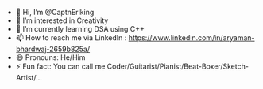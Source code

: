 - 👋 Hi, I’m @CaptnErlking
- 👀 I’m interested in Creativity
- 🌱 I’m currently learning DSA using C++
- 📫 How to reach me via LinkedIn : https://www.linkedin.com/in/aryaman-bhardwaj-2659b825a/
- 😄 Pronouns: He/Him
- ⚡ Fun fact: You can call me Coder/Guitarist/Pianist/Beat-Boxer/Sketch-Artist/...

<!---
CaptnErlking/CaptnErlking is a ✨ special ✨ repository because its `README.md` (this file) appears on your GitHub profile.
You can click the Preview link to take a look at your changes.
--->
